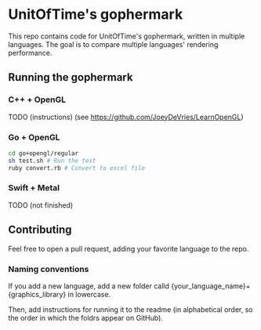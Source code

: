 # UnitOfTime's gophermark

This repo contains code for UnitOfTime's gophermark, written in multiple languages. The goal is to compare multiple languages' rendering performance.

## Running the gophermark

### C++ + OpenGL

TODO (instructions) (see https://github.com/JoeyDeVries/LearnOpenGL)

### Go + OpenGL

```bash
cd go+opengl/regular
sh test.sh # Run the test
ruby convert.rb # Convert to excel file
```

### Swift + Metal

TODO (not finished)

## Contributing

Feel free to open a pull request, adding your favorite language to the repo.

### Naming conventions

If you add a new language, add a new folder calld {your_language_name}+{graphics_library} in lowercase.

Then, add instructions for running it to the readme (in alphabetical order, so the order in which the foldrs appear on GitHub).
